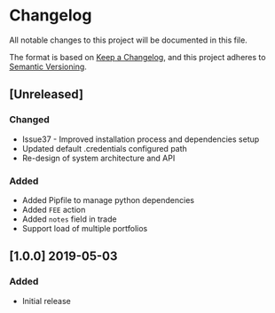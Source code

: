 # Changelog
All notable changes to this project will be documented in this file.

The format is based on [Keep a Changelog](https://keepachangelog.com/en/1.0.0/),
and this project adheres to [Semantic Versioning](https://semver.org/spec/v2.0.0.html).

## [Unreleased]
### Changed
- Issue37 - Improved installation process and dependencies setup
- Updated default .credentials configured path
- Re-design of system architecture and API

### Added
- Added Pipfile to manage python dependencies
- Added `FEE` action
- Added `notes` field in trade
- Support load of multiple portfolios

## [1.0.0] 2019-05-03
### Added
- Initial release
